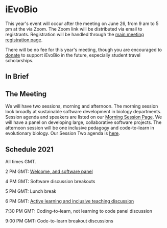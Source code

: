 # iEvoBio

This year's event will occur after the meeting on June 26, from 9 am to 5 pm at the via Zoom. The Zoom link will be distributed via email to registrants. Registration will be handled through the [main meeting registration page](https://www.evolutionmeetings.org/).

There will be no fee for this year's meeting, though you are encouraged to [donate](https://opencollective.com/ievobio) to support iEvoBio in the future, especially student travel scholarships.


## In Brief

## The Meeting

We will have two sessions, morning and afternoon. The morning session look broadly at sustainable software development in biology departments. Session agenda and speakers are listed on our [Morning Session Page](https://ievobio.github.io/2021iEvoBio/TentativeAMSchedule.html). We will have a panel on developing large, collaborative software projects.
The afternoon session will be one inclusive pedagogy and code-to-learn in evolutionary biology. Our Session Two agenda is [here](https://ievobio.github.io/2021iEvoBio/TentativePMSchedule.html).

## Schedule 2021

All times GMT.

2 PM GMT: [Welcome, and software panel](https://ievobio.github.io/2021iEvoBio/TentativeAMSchedule.html)

4 PM GMT: Software discussion breakouts

5 PM GMT: Lunch break

6 PM GMT: [Active learning and inclusive teaching discussion](https://ievobio.github.io/2021iEvoBio/TentativePMSchedule.html)

7:30 PM GMT: Coding-to-learn, not learning to code panel discussion

9:00 PM GMT: Code-to-learn breakout discussions  
